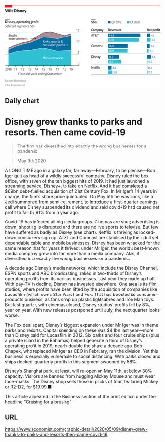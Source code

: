 ![](./images/20200509_WOC469.png)

## Daily chart

# Disney grew thanks to parks and resorts. Then came covid-19

> The firm has diversified into exactly the wrong businesses for a pandemic

> May 9th 2020

A LONG TIME ago in a galaxy far, far away—February, to be precise—Bob Iger quit as head of a wildly successful company. Disney ruled the box office, with seven of the ten biggest hits of 2019. It had just launched a streaming service, Disney+, to take on Netflix. And it had completed a $69bn debt-fuelled acquisition of 21st Century Fox. In Mr Iger’s 14 years in charge, the firm’s share price quintupled. On May 5th he was back, like a Jedi summoned from semi-retirement, to introduce a first-quarter earnings call where Disney suspended its dividend and said covid-19 had caused net profit to fall by 91% from a year ago.

Covid-19 has infected all big media groups. Cinemas are shut; advertising is down; shooting is disrupted and there are no live sports to televise. But few have suffered as badly as Disney (see chart). Netflix is thriving as locked-down consumers sign up. AT&T and Comcast are stabilised by their dull yet dependable cable and mobile businesses. Disney has been whacked for the same reason that for years it thrived: under Mr Iger, the world’s best-known media company grew into far more than a media company. Alas, it diversified into exactly the wrong businesses for a pandemic.

A decade ago Disney’s media networks, which include the Disney Channel, ESPN sports and ABC broadcasting, raked in two-thirds of Disney’s operating profits from its various businesses. Last year they made up half. With pay-TV in decline, Disney has invested elsewhere. One area is its film studios, where profits have been lifted by the acquisition of companies like Lucasfilm (which owns Star Wars) and Fox. That has boosted its consumer-products business, as fans snap up plastic lightsabres and Iron Man toys. But last quarter, with cinemas closed, Disney studios’ profits fell by 8%, year on year. With new releases postponed until July, the next quarter looks worse.

The Fox deal apart, Disney’s biggest expansion under Mr Iger was in theme parks and resorts. Capital spending on these was $4.1bn last year—more than Disney paid for Lucasfilm in 2012. Six parks and four cruise ships (plus a private island in the Bahamas) helped generate a third of Disney’s operating profit in 2019, nearly double the share a decade ago. Bob Chapek, who replaced Mr Iger as CEO in February, ran the division. Yet this business is especially vulnerable to social distancing. With parks closed and ships docked, quarterly profits in this segment swooned by 58%.

Disney’s Shanghai park, at least, will re-open on May 11th, at below 30% capacity. Visitors are banned from hugging Mickey Mouse and must wear face-masks. The Disney shop sells those in packs of four, featuring Mickey or R2-D2, for $19.99.■

This article appeared in the Business section of the print edition under the headline "Cruising for a brusing"

## URL

https://www.economist.com/graphic-detail/2020/05/09/disney-grew-thanks-to-parks-and-resorts-then-came-covid-19
